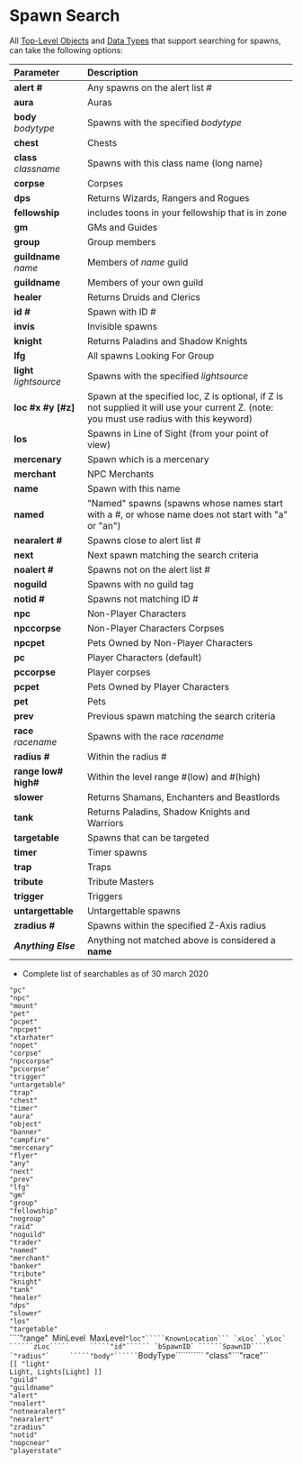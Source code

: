
# Spawn Search

All [Top-Level Objects](../top-level-objects/README.md) and [Data Types](../data-types/README.md) that support searching for spawns, can take the following options:

| Parameter | Description |
| :--- | :--- |
| **alert \#** | Any spawns on the alert list \# |
| **aura** | Auras |
| **body** _bodytype_ | Spawns with the specified _bodytype_ |
| **chest** | Chests |
| **class** _classname_ | Spawns with this class name (long name) |
| **corpse** | Corpses |
| **dps** | Returns Wizards, Rangers and Rogues |
| **fellowship** | includes toons in your fellowship that is in zone |
| **gm** | GMs and Guides |
| **group** | Group members |
| **guildname** _name_ | Members of _name_ guild |
| **guildname** | Members of your own guild |
| **healer** | Returns Druids and Clerics |
| **id \#** | Spawn with ID \# |
| **invis** | Invisible spawns |
| **knight** | Returns Paladins and Shadow Knights |
| **lfg** | All spawns Looking For Group |
| **light** _lightsource_ | Spawns with the specified _lightsource_ |
| **loc \#x \#y [\#z]** | Spawn at the specified loc, Z is optional, if Z is not supplied it will use your current Z. (note: you must use radius with this keyword) |
| **los** | Spawns in Line of Sight (from your point of view) |
| **mercenary** | Spawn which is a mercenary |
| **merchant** | NPC Merchants |
| **name** | Spawn with this name |
| **named** | "Named" spawns (spawns whose names start with a \#, or whose name does not start with "a" or "an") |
| **nearalert \#** | Spawns close to alert list \# |
| **next** | Next spawn matching the search criteria |
| **noalert \#** | Spawns not on the alert list \# |
| **noguild** | Spawns with no guild tag |
| **notid \#** | Spawns not matching ID \# |
| **npc** | Non-Player Characters |
| **npccorpse** | Non-Player Characters Corpses |
| **npcpet** | Pets Owned by Non-Player Characters |
| **pc** | Player Characters (default) |
| **pccorpse** | Player corpses |
| **pcpet** | Pets Owned by Player Characters |
| **pet** | Pets |
| **prev** | Previous spawn matching the search criteria |
| **race** _racename_ | Spawns with the race _racename_ |
| **radius \#** | Within the radius \# |
| **range low\# high\#** | Within the level range \#(low\) and \#\(high) |
| **slower** | Returns Shamans, Enchanters and Beastlords |
| **tank** | Returns Paladins, Shadow Knights and Warriors |
| **targetable** | Spawns that can be targeted |
| **timer** | Timer spawns |
| **trap** | Traps |
| **tribute** | Tribute Masters |
| **trigger** | Triggers |
| **untargettable** | Untargettable spawns |
| **zradius \#** | Spawns within the specified Z-Axis radius |
| _**Anything Else**_ | Anything not matched above is considered a **name** |

* Complete list of searchables as of 30 march 2020

`"pc"`  
`"npc"`  
`"mount"`  
`"pet"`  
`"pcpet"`  
`"npcpet"`  
`"xtarhater"`  
`"nopet"`  
`"corpse"`  
`"npccorpse"`  
`"pccorpse"`  
`"trigger"`  
`"untargetable"`  
`"trap"`  
`"chest"`  
`"timer"`  
`"aura"`  
`"object"`  
`"banner"`  
`"campfire"`  
`"mercenary"`  
`"flyer"`  
`"any"`  
`"next"`  
`"prev"`  
`"lfg"`  
`"gm"`  
`"group"`  
`"fellowship"`  
`"nogroup"`  
`"raid"`  
`"noguild"`  
`"trader"`  
`"named"`  
`"merchant"`  
`"banker"`  
`"tribute"`  
`"knight"`  
`"tank"`  
`"healer"`  
`"dps"`  
`"slower"`  
`"los"`  
`"targetable"`  
````"range"`` ``MinLevel`` ``MaxLevel``````` "loc"`````KnownLocation``` `xLoc` `yLoc` ``````zLoc`````    
`````"id"`````` `bSpawnID` ``````SpawnID`````    
`"radius"`    
`````"body"`````` ```````BodyType``````````` "class"```"race"``  
`[[ "light"`  
`Light, Lights[Light] ]]`  
`"guild"`  
`"guildname"`  
`"alert"`  
`"noalert"`  
`"notnearalert"`  
`"nearalert"`  
`"zradius"`  
`"notid"`  
`"nopcnear"`  
`"playerstate"`

